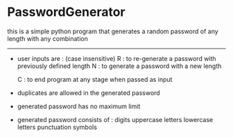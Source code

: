 # PasswordGenerator
this is a simple python program that generates a random password of any length with any combination  

************

- user inputs are : (case insensitive) 
    R : to re-generate a password with previously defined length 
    N : to generate a password with a new length
    
    C : to end program at any stage when passed as input 
    
- duplicates are allowed in the generated password  
- generated password has no maximum limit
- generated password consists of : 
      digits
      uppercase letters
      lowercase letters
      punctuation symbols 
